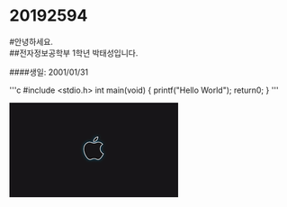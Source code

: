 # 20192594

#안녕하세요.  
##전자정보공학부 1학년 박태성입니다.  

####생일: 2001/01/31  

'''c
#include <stdio.h>
int main(void)
{
printf("Hello World");
return0;
}
'''


![apple](./apple.png)